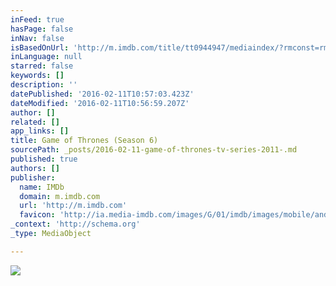 ```yaml
---
inFeed: true
hasPage: false
inNav: false
isBasedOnUrl: 'http://m.imdb.com/title/tt0944947/mediaindex/?rmconst=rm4257996800&ref_=m_ttmi_mi_tt_prv'
inLanguage: null
starred: false
keywords: []
description: ''
datePublished: '2016-02-11T10:57:03.423Z'
dateModified: '2016-02-11T10:56:59.207Z'
author: []
related: []
app_links: []
title: Game of Thrones (Season 6)
sourcePath: _posts/2016-02-11-game-of-thrones-tv-series-2011-.md
published: true
authors: []
publisher:
  name: IMDb
  domain: m.imdb.com
  url: 'http://m.imdb.com'
  favicon: 'http://ia.media-imdb.com/images/G/01/imdb/images/mobile/android-mobile-196x196-1358942022._CB361295825_.png'
_context: 'http://schema.org'
_type: MediaObject

---
```

![](https://the-grid-user-content.s3-us-west-2.amazonaws.com/77c30bdc-4712-4563-94da-c91acd1bc8f1.jpg)